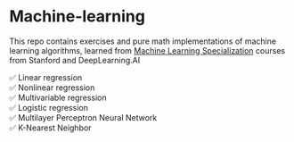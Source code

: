 # Machine-learning  
  
This repo contains exercises and pure math implementations of machine learning algorithms, learned from [Machine Learning Specialization](https://www.coursera.org/specializations/machine-learning-introduction) courses from Stanford and DeepLearning.AI  
  

✅ Linear regression  
✅ Nonlinear regression  
✅ Multivariable regression  
✅ Logistic regression  
✅ Multilayer Perceptron Neural Network  
✅ K-Nearest Neighbor  
